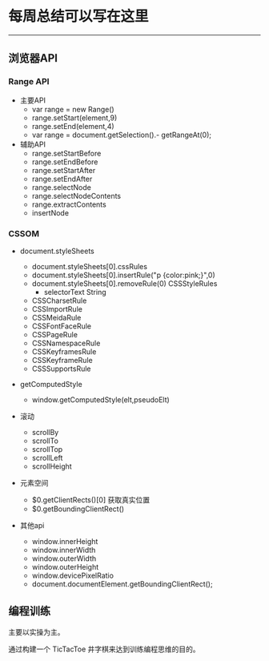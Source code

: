 # 每周总结可以写在这里

---

## 浏览器API

### Range API
- 主要API
    - var range = new Range()
    - range.setStart(element,9)
    - range.setEnd(element,4)
    - var range = document.getSelection().- getRangeAt(0);
- 辅助API
    - range.setStartBefore 
    - range.setEndBefore 
    - range.setStartAfter
    - range.setEndAfter
    - range.selectNode
    - range.selectNodeContents
    - range.extractContents
    - insertNode

### CSSOM

- document.styleSheets
    - document.styleSheets[0].cssRules 
    - document.styleSheets[0].insertRule("p {color:pink;}",0)
    - document.styleSheets[0].removeRule(0)
    CSSStyleRules
        - selectorText String
    - CSSCharsetRule
    - CSSImportRule
    - CSSMeidaRule
    - CSSFontFaceRule
    - CSSPageRule
    - CSSNamespaceRule
    - CSSKeyframesRule
    - CSSKeyframeRule
    - CSSSupportsRule

- getComputedStyle
    - window.getComputedStyle(elt,pseudoElt)

- 滚动 
    - scrollBy
    - scrollTo
    - scrollTop
    - scrollLeft
    - scrollHeight   


- 元素空间
    - $0.getClientRects()[0]  获取真实位置
    - $0.getBoundingClientRect() 

- 其他api
    - window.innerHeight
    - window.innerWidth
    - window.outerWidth
    - window.outerHeight
    - window.devicePixelRatio
    - document.documentElement.getBoundingClientRect();

## 编程训练
主要以实操为主。

通过构建一个 TicTacToe 井字棋来达到训练编程思维的目的。
